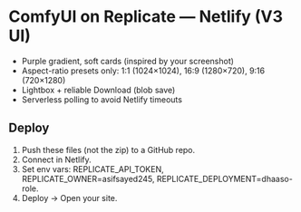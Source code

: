 # ComfyUI on Replicate — Netlify (V3 UI)

- Purple gradient, soft cards (inspired by your screenshot)
- Aspect-ratio presets only: 1:1 (1024×1024), 16:9 (1280×720), 9:16 (720×1280)
- Lightbox + reliable Download (blob save)
- Serverless polling to avoid Netlify timeouts

## Deploy
1. Push these files (not the zip) to a GitHub repo.
2. Connect in Netlify.
3. Set env vars: REPLICATE_API_TOKEN, REPLICATE_OWNER=asifsayed245, REPLICATE_DEPLOYMENT=dhaaso-role.
4. Deploy → Open your site.
